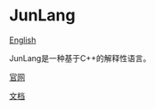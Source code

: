 # JunLang


[English](https://github.com/Jun-Software/JunLang/blob/master/README.md)

JunLang是一种基于C++的解释性语言。

[官网](https://junlang.imjcj.eu.org)

[文档](https://github.com/Jun-Software/JunLang/wiki)
